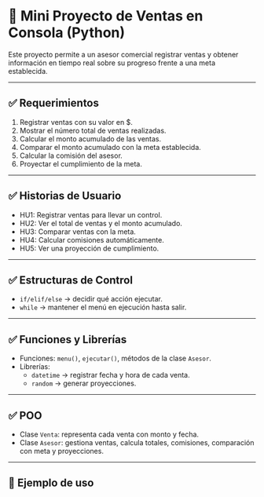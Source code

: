 # 🛒 Mini Proyecto de Ventas en Consola (Python)

Este proyecto permite a un asesor comercial registrar ventas y obtener información en tiempo real sobre su progreso frente a una meta establecida.

---

## ✅ Requerimientos

1. Registrar ventas con su valor en $.
2. Mostrar el número total de ventas realizadas.
3. Calcular el monto acumulado de las ventas.
4. Comparar el monto acumulado con la meta establecida.
5. Calcular la comisión del asesor.
6. Proyectar el cumplimiento de la meta.

---

## ✅ Historias de Usuario

- HU1: Registrar ventas para llevar un control.
- HU2: Ver el total de ventas y el monto acumulado.
- HU3: Comparar ventas con la meta.
- HU4: Calcular comisiones automáticamente.
- HU5: Ver una proyección de cumplimiento.

---

## ✅ Estructuras de Control

- `if/elif/else` → decidir qué acción ejecutar.
- `while` → mantener el menú en ejecución hasta salir.

---

## ✅ Funciones y Librerías

- Funciones: `menu()`, `ejecutar()`, métodos de la clase `Asesor`.
- Librerías:
  - `datetime` → registrar fecha y hora de cada venta.
  - `random` → generar proyecciones.

---

## ✅ POO

- Clase `Venta`: representa cada venta con monto y fecha.
- Clase `Asesor`: gestiona ventas, calcula totales, comisiones, comparación con meta y proyecciones.

---

## 📌 Ejemplo de uso
